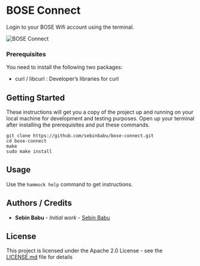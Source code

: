 # BOSE Connect

Login to your BOSE Wifi account using the terminal.

![BOSE Connect](https://raw.githubusercontent.com/sebinbabu/bose-connect/master/image.png)


### Prerequisites

You need to install the following two packages: 
* curl / libcurl : Developer’s libraries for curl

## Getting Started

These instructions will get you a copy of the project up and running on your local machine for development and testing purposes. Open up your terminal after installing the prerequisites and put these commands.

```
git clone https://github.com/sebinbabu/bose-connect.git
cd bose-connect
make
sudo make install
```
## Usage

Use the ```hammock help``` command to get instructions.

## Authors / Credits

* **Sebin Babu** - *Initial work* - [Sebin Babu](https://github.com/sebinbabu)

## License

This project is licensed under the Apache 2.0 License - see the [LICENSE.md](LICENSE.md) file for details

